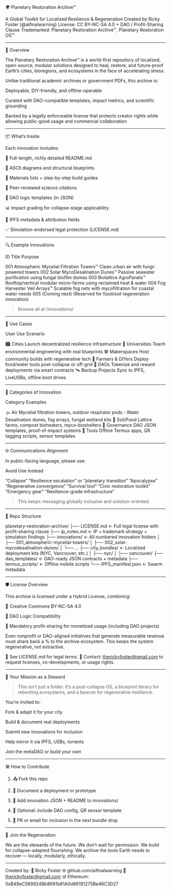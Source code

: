 🌍 Planetary Restoration Archive™

A Global Toolkit for Localized Resilience & Regeneration
Created by Ricky Foster (@aifinalwarning)
License: CC BY-NC-SA 4.0 + DAO / Profit-Sharing Clause
Trademarked: Planetary Restoration Archive™, Planetary Restoration OS™


---

📘 Overview

The Planetary Restoration Archive™ is a world-first repository of localized, open-source, modular solutions designed to heal, restore, and future-proof Earth’s cities, bioregions, and ecosystems in the face of accelerating stress.

Unlike traditional academic archives or government PDFs, this archive is:

Deployable, DIY-friendly, and offline-operable

Curated with DAO-compatible templates, impact metrics, and scientific grounding

Backed by a legally enforceable license that protects creator rights while allowing public-good usage and commercial collaboration



---

📦 What’s Inside

Each innovation includes:

📄 Full-length, richly detailed README.md

📐 ASCII diagrams and structural blueprints

🧰 Materials lists + step-by-step build guides

🔬 Peer-reviewed science citations

🧬 DAO logic templates (in JSON)

📊 Impact grading for collapse-stage applicability

🧾 IPFS metadata & attribution fields

✅ Simulation-endorsed legal protection (LICENSE.md)



---

🔍 Example Innovations

ID	Title	Purpose

001	Atmospheric Mycelial Filtration Towers™	Clean urban air with fungi-powered towers
002	Solar MycoDesalination Dunes™	Passive seawater purification using fungal biofilm domes
003	Biolattice AgroPanels™	Rooftop/vertical modular micro-farms using reclaimed heat & water
004	Fog Harvester Veil Arrays™	Scalable fog nets with mycofiltration for coastal water needs
005	(Coming next)	(Reserved for food/soil regeneration innovation)


> Browse all at /innovations/




---

🧭 Use Cases

User	Use Scenario

🏙️ Cities	Launch decentralized resilience infrastructure
🧪 Universities	Teach environmental engineering with real blueprints
🛠️ Makerspaces	Host community builds with regenerative tech
🌾 Farmers & DIYers	Deploy food/water tools post-collapse or off-grid
🧬 DAOs	Tokenize and reward deployments via smart contracts
🛰️ Backup Projects	Sync to IPFS, LiveUSBs, offline boot drives



---

🧪 Categories of Innovation

Category	Examples

🌫️ Air	Mycelial filtration towers, outdoor respirator pods
💧 Water	Desalination dunes, fog arrays, fungal wetland kits
🌱 Soil/Food	Lattice farms, compost bioheaters, myco-bioshelters
🧬 Governance	DAO JSON templates, proof-of-impact systems
🧰 Tools	Offline Termux apps, QR tagging scripts, sensor templates



---

🌐 Communications Alignment

In public-facing language, please use:

Avoid	Use Instead

“Collapse”	“Resilience escalation” or “planetary transition”
“Apocalypse”	“Regenerative convergence”
“Survival tool”	“Civic restoration toolkit”
“Emergency gear”	“Resilience-grade infrastructure”


> This keeps messaging globally inclusive and solution-oriented.




---

📁 Repo Structure

planetary-restoration-archive/
├── LICENSE.md               ← Full legal license with profit-sharing clause
├── ip_notes.md              ← IP + trademark strategy + simulation findings
├── innovations/             ← All numbered innovation folders
│   ├── 001_atmospheric-mycelial-towers/
│   ├── 002_solar-mycodesalination-dunes/
│   └── ...
├── city_bundles/            ← Localized deployment kits (NYC, Vancouver, etc.)
│   ├── nyc/
│   ├── vancouver/
├── dao_templates/           ← DAO-ready JSON contracts + metadata
├── termux_scripts/          ← Offline mobile scripts
└── IPFS_manifest.json       ← Swarm metadata


---

🛡️ License Overview

This archive is licensed under a Hybrid License, combining:

🧾 Creative Commons BY-NC-SA 4.0

🧬 DAO Logic Compatibility

💸 Mandatory profit-sharing for monetized usage (including DAO projects)


Even nonprofit or DAO-aligned initiatives that generate measurable revenue must share back a % to the archive ecosystem. This keeps the system regenerative, not extractive.

📜 See LICENSE.md for legal terms.
📮 Contact: therickyfoster@gmail.com to request licenses, co-developments, or usage rights.


---

🧠 Your Mission as a Steward

> This isn’t just a folder. It’s a post-collapse OS, a blueprint library for rebooting ecosystems, and a beacon for regenerative resilience.



You’re invited to:

Fork & adapt it for your city

Build & document real deployments

Submit new innovations for inclusion

Help mirror it via IPFS, USBs, torrents

Join the metaDAO or build your own



---

🛠️ How to Contribute

1. 📤 Fork this repo


2. 📸 Document a deployment or prototype


3. 🔧 Add innovation JSON + README to innovations/


4. 🧬 Optional: include DAO config, QR sensor template


5. 💬 PR or email for inclusion in the next bundle drop




---

🌱 Join the Regeneration

We are the stewards of the future.
We don’t wait for permission.
We build for collapse-adapted flourishing.
We archive the tools Earth needs to recover — locally, modularly, ethically.


---

Created by:
🧠 Ricky Foster
🌐 github.com/aifinalwarning
📧 therickyfoster@gmail.com
🪙 Ethereum: 0xB49eC589924Bb8691b81A0d66191275Be46C3D27

